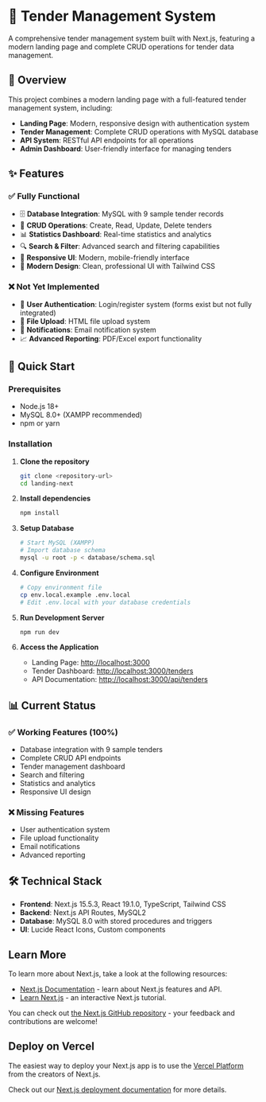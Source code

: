# 🏢 Tender Management System

A comprehensive tender management system built with Next.js, featuring a modern landing page and complete CRUD operations for tender data management.

## 🎯 Overview

This project combines a modern landing page with a full-featured tender management system, including:
- **Landing Page**: Modern, responsive design with authentication system
- **Tender Management**: Complete CRUD operations with MySQL database
- **API System**: RESTful API endpoints for all operations
- **Admin Dashboard**: User-friendly interface for managing tenders

## ✨ Features

### ✅ **Fully Functional**
- 🗄️ **Database Integration**: MySQL with 9 sample tender records
- 🔄 **CRUD Operations**: Create, Read, Update, Delete tenders
- 📊 **Statistics Dashboard**: Real-time statistics and analytics
- 🔍 **Search & Filter**: Advanced search and filtering capabilities
- 📱 **Responsive UI**: Modern, mobile-friendly interface
- 🎨 **Modern Design**: Clean, professional UI with Tailwind CSS

### ❌ **Not Yet Implemented**
- 🔐 **User Authentication**: Login/register system (forms exist but not fully integrated)
- 📁 **File Upload**: HTML file upload system
- 📧 **Notifications**: Email notification system
- 📈 **Advanced Reporting**: PDF/Excel export functionality

## 🚀 Quick Start

### Prerequisites
- Node.js 18+ 
- MySQL 8.0+ (XAMPP recommended)
- npm or yarn

### Installation

1. **Clone the repository**
   ```bash
   git clone <repository-url>
   cd landing-next
   ```

2. **Install dependencies**
   ```bash
   npm install
   ```

3. **Setup Database**
   ```bash
   # Start MySQL (XAMPP)
   # Import database schema
   mysql -u root -p < database/schema.sql
   ```

4. **Configure Environment**
   ```bash
   # Copy environment file
   cp env.local.example .env.local
   # Edit .env.local with your database credentials
   ```

5. **Run Development Server**
   ```bash
   npm run dev
   ```

6. **Access the Application**
   - Landing Page: [http://localhost:3000](http://localhost:3000)
   - Tender Dashboard: [http://localhost:3000/tenders](http://localhost:3000/tenders)
   - API Documentation: [http://localhost:3000/api/tenders](http://localhost:3000/api/tenders)

## 📊 Current Status

### ✅ **Working Features (100%)**
- Database integration with 9 sample tenders
- Complete CRUD API endpoints
- Tender management dashboard
- Search and filtering
- Statistics and analytics
- Responsive UI design

### ❌ **Missing Features**
- User authentication system
- File upload functionality
- Email notifications
- Advanced reporting

## 🛠️ Technical Stack

- **Frontend**: Next.js 15.5.3, React 19.1.0, TypeScript, Tailwind CSS
- **Backend**: Next.js API Routes, MySQL2
- **Database**: MySQL 8.0 with stored procedures and triggers
- **UI**: Lucide React Icons, Custom components

## Learn More

To learn more about Next.js, take a look at the following resources:

- [Next.js Documentation](https://nextjs.org/docs) - learn about Next.js features and API.
- [Learn Next.js](https://nextjs.org/learn) - an interactive Next.js tutorial.

You can check out [the Next.js GitHub repository](https://github.com/vercel/next.js) - your feedback and contributions are welcome!

## Deploy on Vercel

The easiest way to deploy your Next.js app is to use the [Vercel Platform](https://vercel.com/new?utm_medium=default-template&filter=next.js&utm_source=create-next-app&utm_campaign=create-next-app-readme) from the creators of Next.js.

Check out our [Next.js deployment documentation](https://nextjs.org/docs/app/building-your-application/deploying) for more details.
